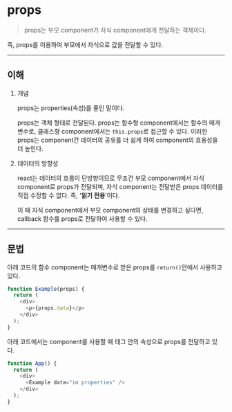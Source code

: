 # props

> props는 부모 component가 자식 component에게 전달하는 객체이다.

즉, props를 이용하여 부모에서 자식으로 값을 전달할 수 있다.

---

## 이해

1. 개념

   props는 properties(속성)를 줄인 말이다.

   props는 객체 형태로 전달된다. props는 함수형 component에서는 함수의 매개변수로, 클래스형 component에서는 `this.props`로 접근할 수 있다. 이러한 props는 component간 데이터의 공유를 더 쉽게 하여 component의 효용성을 더 높인다.

2. 데이터의 방향성

   react는 데이터의 흐름이 단방향이므로 무조건 부모 component에서 자식 component로 props가 전달되며, 자식 component는 전달받은 props 데이터를 직접 수정할 수 없다. 즉, '**읽기 전용**'이다.

   이 때 자식 component에서 부모 component의 상태를 변경하고 싶다면, callback 함수를 props로 전달하여 사용할 수 있다.

---

## 문법

아래 코드의 함수 component는 매개변수로 받은 props를 `return()`안에서 사용하고 있다.

```javascript
function Example(props) {
  return (
    <div>
      <p>{props.data}</p>
    </div>
  );
}
```

아래 코드에서는 component를 사용할 때 태그 안의 속성으로 props를 전달하고 있다.

```javascript
function App() {
  return (
    <div>
      <Example data="im properties" />
    </div>
  );
}
```
